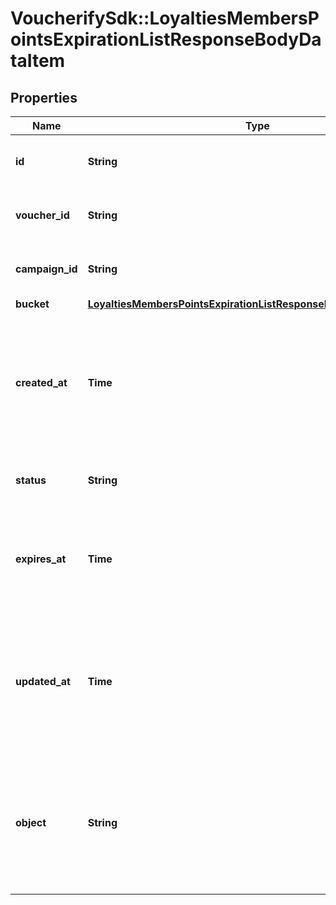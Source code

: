 # VoucherifySdk::LoyaltiesMembersPointsExpirationListResponseBodyDataItem

## Properties

| Name | Type | Description | Notes |
| ---- | ---- | ----------- | ----- |
| **id** | **String** | Unique loyalty points bucket ID. |  |
| **voucher_id** | **String** | Unique parent loyalty card ID. |  |
| **campaign_id** | **String** |  Unique parent campaign ID. |  |
| **bucket** | [**LoyaltiesMembersPointsExpirationListResponseBodyDataItemBucket**](LoyaltiesMembersPointsExpirationListResponseBodyDataItemBucket.md) |  |  |
| **created_at** | **Time** | Timestamp representing the date and time when the loyalty points bucket object was created in ISO 8601 format. |  |
| **status** | **String** | Loyalty points bucket point status. |  |
| **expires_at** | **Time** | Date when the number of points defined in the bucket object are due to expire. |  |
| **updated_at** | **Time** | Timestamp representing the date and time when the loyalty points bucket object was updated in ISO 8601 format. | [optional] |
| **object** | **String** | The type of object represented by JSON. This object stores information about the loyalty points bucket. | [default to &#39;loyalty_points_bucket&#39;] |

